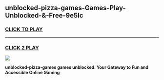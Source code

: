 
## unblocked-pizza-games-Games-Play-Unblocked-&-Free-9e5lc
<h3>
<a href="https://premium76.site?title=unblocked-pizza-games&ref=24A">CLICK TO PLAY</a></h3>
<hr>

<h3>
<a href="https://premium76.site?title=unblocked-pizza-games&ref=24A">CLICK 2 PLAY</a>
  
</h3>

<a href="https://premium76.site?title=unblocked-pizza-games&ref=24A"><img src="https://clearcache.store/games.png"></a>


**unblocked-pizza-games games unblocked: Your Gateway to Fun and Accessible Online Gaming**

